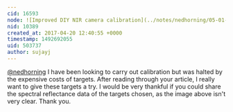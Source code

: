 ```yaml
---
cid: 16593
node: ![Improved DIY NIR camera calibration](../notes/nedhorning/05-01-2014/improved-diy-nir-camera-calibration)
nid: 10389
created_at: 2017-04-20 12:40:55 +0000
timestamp: 1492692055
uid: 503737
author: sujayj
---
```


[@nedhorning](/profile/nedhorning) I have been looking to carry out calibration but was halted by the expensive costs of targets. After reading through your article, I really want to give these targets a try. I would be very thankful if you could share the spectral reflectance data of the targets chosen, as the image above isn't very clear. Thank you.